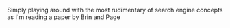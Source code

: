 Simply playing around with the most rudimentary of search engine concepts as I'm reading a paper by Brin and Page

